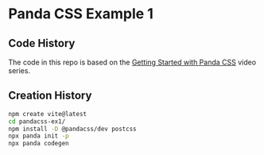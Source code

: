 # Panda CSS Example 1

## Code History

The code in this repo is based on the
[Getting Started with Panda CSS](https://www.youtube.com/watch?v=mVmR-TtStT4&list=PLkloyVWrX7R3hmg8ly1aUieJMp7BBCAm4&pp=iAQB)
video series.

## Creation History

```bash
npm create vite@latest
cd pandacss-ex1/
npm install -D @pandacss/dev postcss
npx panda init -p
npx panda codegen
```

